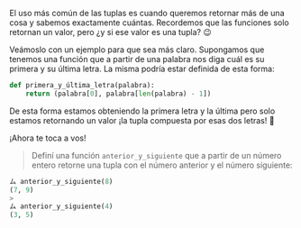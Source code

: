 El uso más común de las tuplas es cuando queremos retornar más de una cosa y sabemos exactamente cuántas. Recordemos que las funciones solo retornan un valor, pero ¿y si ese valor es una tupla? :wink:

Veámoslo con un ejemplo para que sea más claro. Supongamos que tenemos una función que a partir de una palabra nos diga cuál es su primera y su última letra. La misma podría estar definida de esta forma:

```python
def primera_y_última_letra(palabra):
	return (palabra[0], palabra[len(palabra) - 1])
```

De esta forma estamos obteniendo la primera letra y la última pero solo estamos retornando un valor ¡la tupla compuesta por esas dos letras! :raised_hands:

¡Ahora te toca a vos!

> Definí una función `anterior_y_siguiente` que a partir de un número entero retorne una tupla con el número anterior y el número siguiente:
>
```python
ム anterior_y_siguiente(8)
(7, 9)
>
ム anterior_y_siguiente(4)
(3, 5)
````
